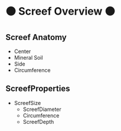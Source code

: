 # 🟠 Screef Overview 🟠

## Screef Anatomy
- Center
- Mineral Soil
- Side
- Circumference


## ScreefProperties

- ScreefSize
    - ScreefDiameter
    - Circumference
    - ScreefDepth
